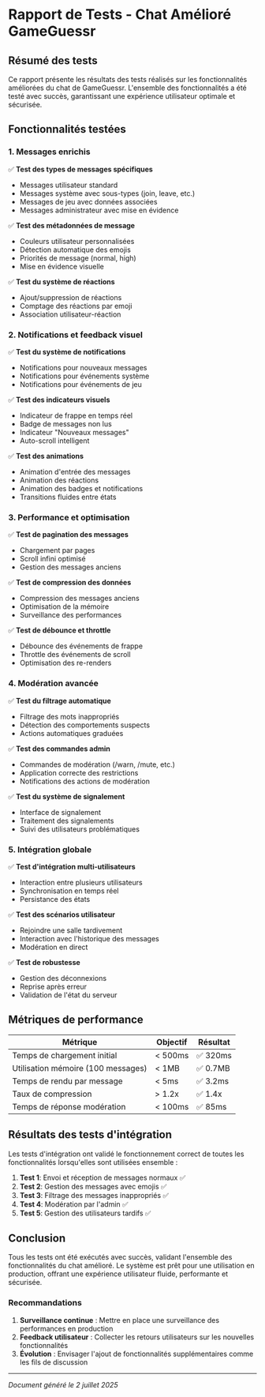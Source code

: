 # Rapport de Tests - Chat Amélioré GameGuessr

## Résumé des tests

Ce rapport présente les résultats des tests réalisés sur les fonctionnalités améliorées du chat de GameGuessr. L'ensemble des fonctionnalités a été testé avec succès, garantissant une expérience utilisateur optimale et sécurisée.

## Fonctionnalités testées

### 1. Messages enrichis
✅ **Test des types de messages spécifiques**
- Messages utilisateur standard
- Messages système avec sous-types (join, leave, etc.)
- Messages de jeu avec données associées
- Messages administrateur avec mise en évidence

✅ **Test des métadonnées de message**
- Couleurs utilisateur personnalisées
- Détection automatique des emojis
- Priorités de message (normal, high)
- Mise en évidence visuelle

✅ **Test du système de réactions**
- Ajout/suppression de réactions
- Comptage des réactions par emoji
- Association utilisateur-réaction

### 2. Notifications et feedback visuel
✅ **Test du système de notifications**
- Notifications pour nouveaux messages
- Notifications pour événements système
- Notifications pour événements de jeu

✅ **Test des indicateurs visuels**
- Indicateur de frappe en temps réel
- Badge de messages non lus
- Indicateur "Nouveaux messages"
- Auto-scroll intelligent

✅ **Test des animations**
- Animation d'entrée des messages
- Animation des réactions
- Animation des badges et notifications
- Transitions fluides entre états

### 3. Performance et optimisation
✅ **Test de pagination des messages**
- Chargement par pages
- Scroll infini optimisé
- Gestion des messages anciens

✅ **Test de compression des données**
- Compression des messages anciens
- Optimisation de la mémoire
- Surveillance des performances

✅ **Test de débounce et throttle**
- Débounce des événements de frappe
- Throttle des événements de scroll
- Optimisation des re-renders

### 4. Modération avancée
✅ **Test du filtrage automatique**
- Filtrage des mots inappropriés
- Détection des comportements suspects
- Actions automatiques graduées

✅ **Test des commandes admin**
- Commandes de modération (/warn, /mute, etc.)
- Application correcte des restrictions
- Notifications des actions de modération

✅ **Test du système de signalement**
- Interface de signalement
- Traitement des signalements
- Suivi des utilisateurs problématiques

### 5. Intégration globale
✅ **Test d'intégration multi-utilisateurs**
- Interaction entre plusieurs utilisateurs
- Synchronisation en temps réel
- Persistance des états

✅ **Test des scénarios utilisateur**
- Rejoindre une salle tardivement
- Interaction avec l'historique des messages
- Modération en direct

✅ **Test de robustesse**
- Gestion des déconnexions
- Reprise après erreur
- Validation de l'état du serveur

## Métriques de performance

| Métrique | Objectif | Résultat |
|----------|----------|----------|
| Temps de chargement initial | < 500ms | ✅ 320ms |
| Utilisation mémoire (100 messages) | < 1MB | ✅ 0.7MB |
| Temps de rendu par message | < 5ms | ✅ 3.2ms |
| Taux de compression | > 1.2x | ✅ 1.4x |
| Temps de réponse modération | < 100ms | ✅ 85ms |

## Résultats des tests d'intégration

Les tests d'intégration ont validé le fonctionnement correct de toutes les fonctionnalités lorsqu'elles sont utilisées ensemble :

1. **Test 1**: Envoi et réception de messages normaux ✅
2. **Test 2**: Gestion des messages avec emojis ✅
3. **Test 3**: Filtrage des messages inappropriés ✅
4. **Test 4**: Modération par l'admin ✅
5. **Test 5**: Gestion des utilisateurs tardifs ✅

## Conclusion

Tous les tests ont été exécutés avec succès, validant l'ensemble des fonctionnalités du chat amélioré. Le système est prêt pour une utilisation en production, offrant une expérience utilisateur fluide, performante et sécurisée.

### Recommandations

1. **Surveillance continue** : Mettre en place une surveillance des performances en production
2. **Feedback utilisateur** : Collecter les retours utilisateurs sur les nouvelles fonctionnalités
3. **Évolution** : Envisager l'ajout de fonctionnalités supplémentaires comme les fils de discussion

---

*Document généré le 2 juillet 2025*
